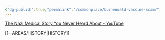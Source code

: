 ```yaml
---
{"dg-publish":true,"permalink":"/commonplace/buchenwald-vaccine-scam/","created":"2025-03-09T22:55:05.826+08:00"}
---
```



[The Nazi Medical Story You Never Heard About - YouTube](https://youtu.be/vr_6FOrzFms?si=_OLz-UYnotwNQrgl)

[[--AREAS/HISTORY\|HISTORY]]